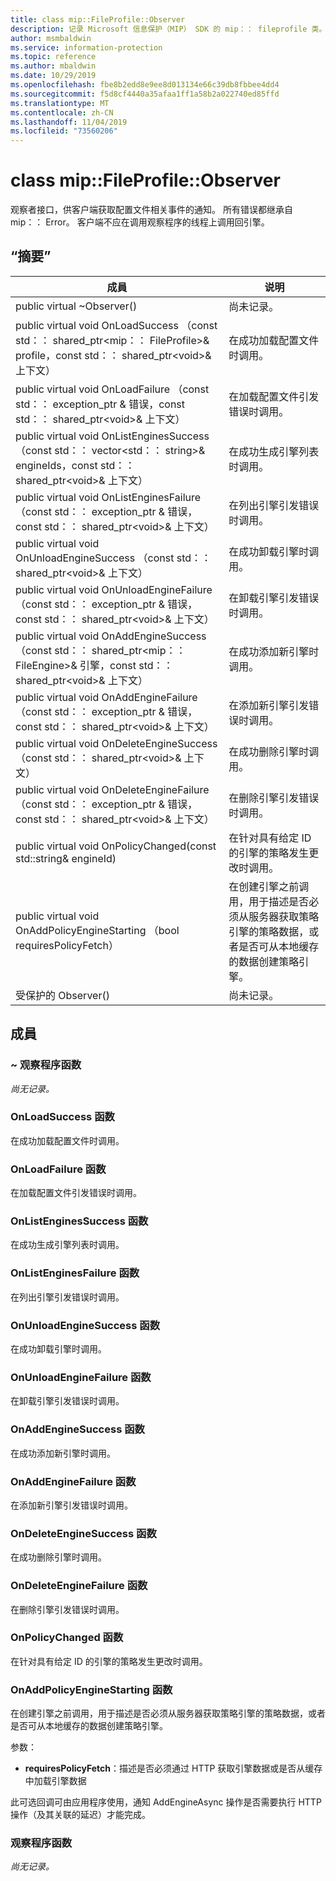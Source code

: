 ```yaml
---
title: class mip::FileProfile::Observer
description: 记录 Microsoft 信息保护（MIP） SDK 的 mip：： fileprofile 类。
author: msmbaldwin
ms.service: information-protection
ms.topic: reference
ms.author: mbaldwin
ms.date: 10/29/2019
ms.openlocfilehash: fbe8b2edd8e9ee8d013134e66c39db8fbbee4dd4
ms.sourcegitcommit: f5d8cf4440a35afaa1ff1a58b2a022740ed85ffd
ms.translationtype: MT
ms.contentlocale: zh-CN
ms.lasthandoff: 11/04/2019
ms.locfileid: "73560206"
---
```

# <a name="class-mipfileprofileobserver"></a>class mip::FileProfile::Observer 
观察者接口，供客户端获取配置文件相关事件的通知。
所有错误都继承自 mip：： Error。 客户端不应在调用观察程序的线程上调用回引擎。
  
## <a name="summary"></a>“摘要”
 成員                        | 说明                                
--------------------------------|---------------------------------------------
public virtual ~Observer()  | 尚未记录。
public virtual void OnLoadSuccess （const std：： shared_ptr\<mip：： FileProfile\>& profile，const std：： shared_ptr\<void\>& 上下文）  |  在成功加载配置文件时调用。
public virtual void OnLoadFailure （const std：： exception_ptr & 错误，const std：： shared_ptr\<void\>& 上下文）  |  在加载配置文件引发错误时调用。
public virtual void OnListEnginesSuccess （const std：： vector\<std：： string\>& engineIds，const std：： shared_ptr\<void\>& 上下文）  |  在成功生成引擎列表时调用。
public virtual void OnListEnginesFailure （const std：： exception_ptr & 错误，const std：： shared_ptr\<void\>& 上下文）  |  在列出引擎引发错误时调用。
public virtual void OnUnloadEngineSuccess （const std：： shared_ptr\<void\>& 上下文）  |  在成功卸载引擎时调用。
public virtual void OnUnloadEngineFailure （const std：： exception_ptr & 错误，const std：： shared_ptr\<void\>& 上下文）  |  在卸载引擎引发错误时调用。
public virtual void OnAddEngineSuccess （const std：： shared_ptr\<mip：： FileEngine\>& 引擎，const std：： shared_ptr\<void\>& 上下文）  |  在成功添加新引擎时调用。
public virtual void OnAddEngineFailure （const std：： exception_ptr & 错误，const std：： shared_ptr\<void\>& 上下文）  |  在添加新引擎引发错误时调用。
public virtual void OnDeleteEngineSuccess （const std：： shared_ptr\<void\>& 上下文）  |  在成功删除引擎时调用。
public virtual void OnDeleteEngineFailure （const std：： exception_ptr & 错误，const std：： shared_ptr\<void\>& 上下文）  |  在删除引擎引发错误时调用。
public virtual void OnPolicyChanged(const std::string& engineId)  |  在针对具有给定 ID 的引擎的策略发生更改时调用。
public virtual void OnAddPolicyEngineStarting （bool requiresPolicyFetch）  |  在创建引擎之前调用，用于描述是否必须从服务器获取策略引擎的策略数据，或者是否可从本地缓存的数据创建策略引擎。
受保护的 Observer()  | 尚未记录。
  
## <a name="members"></a>成員
  
### <a name="observer-function"></a>~ 观察程序函数
_尚无记录。_

  
### <a name="onloadsuccess-function"></a>OnLoadSuccess 函数
在成功加载配置文件时调用。
  
### <a name="onloadfailure-function"></a>OnLoadFailure 函数
在加载配置文件引发错误时调用。
  
### <a name="onlistenginessuccess-function"></a>OnListEnginesSuccess 函数
在成功生成引擎列表时调用。
  
### <a name="onlistenginesfailure-function"></a>OnListEnginesFailure 函数
在列出引擎引发错误时调用。
  
### <a name="onunloadenginesuccess-function"></a>OnUnloadEngineSuccess 函数
在成功卸载引擎时调用。
  
### <a name="onunloadenginefailure-function"></a>OnUnloadEngineFailure 函数
在卸载引擎引发错误时调用。
  
### <a name="onaddenginesuccess-function"></a>OnAddEngineSuccess 函数
在成功添加新引擎时调用。
  
### <a name="onaddenginefailure-function"></a>OnAddEngineFailure 函数
在添加新引擎引发错误时调用。
  
### <a name="ondeleteenginesuccess-function"></a>OnDeleteEngineSuccess 函数
在成功删除引擎时调用。
  
### <a name="ondeleteenginefailure-function"></a>OnDeleteEngineFailure 函数
在删除引擎引发错误时调用。
  
### <a name="onpolicychanged-function"></a>OnPolicyChanged 函数
在针对具有给定 ID 的引擎的策略发生更改时调用。
  
### <a name="onaddpolicyenginestarting-function"></a>OnAddPolicyEngineStarting 函数
在创建引擎之前调用，用于描述是否必须从服务器获取策略引擎的策略数据，或者是否可从本地缓存的数据创建策略引擎。

参数：  
* **requiresPolicyFetch**：描述是否必须通过 HTTP 获取引擎数据或是否从缓存中加载引擎数据


此可选回调可由应用程序使用，通知 AddEngineAsync 操作是否需要执行 HTTP 操作（及其关联的延迟）才能完成。
  
### <a name="observer-function"></a>观察程序函数
_尚无记录。_
